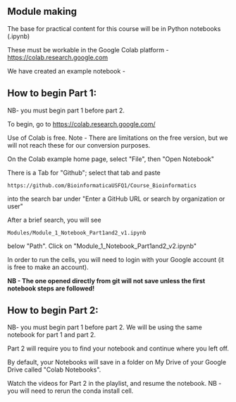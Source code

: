 
## Module making

The base for practical content for this course will be in Python notebooks (.ipynb)

These must be workable in the Google Colab platform - https://colab.research.google.com 

We have created an example notebook - 
 
## How to begin Part 1:
NB- you must begin part 1 before part 2. 

To begin, go to https://colab.research.google.com/ 

Use of Colab is free. Note - There are limitations on the free version, but we will not reach these for our conversion purposes. 

On the Colab example home page, select "File", then "Open Notebook"

There is a Tab for "Github"; select that tab and paste 
```
https://github.com/BioinformaticaUSFQ1/Course_Bioinformatics
```
into the search bar under "Enter a GitHub URL or search by organization or user" 

After a brief search, you will see
```
Modules/Module_1_Notebook_Part1and2_v1.ipynb
```
below "Path". Click on "Module_1_Notebook_Part1and2_v2.ipynb"

In order to run the cells, you will need to login with your Google account (it is free to make an account).

**NB - The one opened directly from git will not save unless the first notebook steps are followed!**

## How to begin Part 2:
NB- you must begin part 1 before part 2. We will be using the same notebook for part 1 and part 2.

Part 2 will require you to find your notebook and continue where you left off. 

By default, your Notebooks will save in a folder on My Drive of your Google Drive called "Colab Notebooks". 

Watch the videos for Part 2 in the playlist, and resume the notebook. NB - you will need to rerun the conda install cell. 


